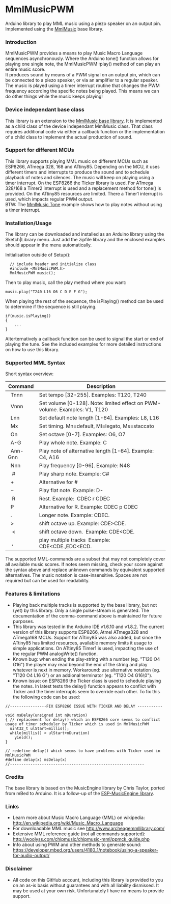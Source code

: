 # MmlMusicPWM
Arduino library to play MML music using a piezo speaker on an output pin. Implemented using the [MmlMusic](https://github.com/maxint-rd/MmlMusic) base library.

### Introduction
MmlMusicPWM provides a means to play Music Macro Language sequences asynchronously. Where the Arduino tone() function allows for playing one single note, the MmlMusicPWM::play() method of can play an entire music score.<br>
It produces sound by means of a PWM signal on an output pin, which can be connected to a piezo speaker, or via an amplifier to a regular speaker. The music is played using a timer interrupt routine that changes the PWM frequency according the specific notes being played. This means we can do other things while the music keeps playing!

### Device independant base class
This library is an extension to the [MmlMusic base library](https://github.com/maxint-rd/MmlMusic). It is implemented as a child class of the device independant MmlMusic class. That class requires additional code via either a callback function or the implementation of a child class to implement the actual production of sound.

### Support for different MCUs
This library supports playing MML music on different MCUs such as ESP8266, ATmega 328, 168 and ATtiny85. Depending on the MCU, it uses different timers and interrupts to produce the sound and to schedule playback of notes and silences. The music will keep on playing using a timer interrupt. On the ESP8266 the Ticker library is used. For ATmega 328/168 a Timer2 interrupt is used and a replacement method for tone() is provided. On the ATtiny85 resources are limited. There a Timer1 interrupt is used, which impacts regular PWM output.<br>
BTW: The [MmlMusic Tone](https://github.com/maxint-rd/MmlMusic/tree/master/examples/MmlMusicTone) example shows how to play notes without using a timer interrupt.

### Installation/Usage
The library can be downloaded and installed as an Arduino library using the Sketch|Library menu. Just add the zipfile library and the enclosed examples should appear in the menu automatically. 

Initialisation outside of Setup():
```
  // include header and initialize class
  #include <MmlMusicPWM.h>
  MmlMusicPWM music();
```

Then to play music, call the play method where you want:
```
music.play("T240 L16 O6 C D E F G");
```

When playing the rest of the sequence, the isPlaying() method can be used to determine if the sequence is still playing.
```
if(music.isPlaying()
{
    ...
}
```
Alterternatively a callback function can be used to signal the start or end of playing the tune. See the included examples for more detailed instructions on how to use this library.

### Supported MML Syntax
Short syntax overview:<br>

Command | Description
------------ | -------------
&nbsp;  Tnnn | Set tempo [32-255]. Examples: T120, T240<br>
&nbsp;  Vnnn | Set volume [0-128]. Note: limited effect on PWM-volume. Examples: V1, T120<br>
&nbsp;  Lnn  | Set default note length [1-64]. Examples: L8, L16<br>
&nbsp;  Mx   | Set timing. Mn=default, Ml=legato, Ms=staccato<br>
&nbsp;  On   | Set octave [0-7]. Examples: O6, O7<br>
&nbsp;  A-G  | Play whole note. Example: C<br>
&nbsp;  Ann-Gnn  | Play note of alternative length [1-64]. Example: C4, A16<br>
&nbsp;  Nnn  | Play frequency [0-96]. Example: N48<br>
&nbsp;  #    | Play sharp note. Example: C#<br>
&nbsp;  &plus;    | Alternative for #<br>
&nbsp;  &minus;   | Play flat note. Example: D-<br>
&nbsp;  R    | Rest. Example:  CDEC r CDEC<br>
&nbsp;  P    | Alternative for R. Example:  CDEC p CDEC<br>
&nbsp;  .    | Longer note. Example: CDEC.&nbsp;<br>
&nbsp;  &gt; | shift octave up.  Example: CDE&gt;CDE.&nbsp;<br>
&nbsp;  &lt; | shift octave down.  Example: CDE&lt;CDE.&nbsp;<br>
&nbsp;  , | play multiple tracks  Example: CDE&lt;CDE.,EDC&lt;ECD.&nbsp;<br>

The supported MML-commands are a subset that may not completely cover all available music scores.
If notes seem missing, check your score against the syntax above and replace unknown commands by equivalent supported alternatives. The music notation is case-insensitive. Spaces are not required but can be used for readability.

### Features & limitations
- Playing back multiple tracks is supported by the base library, but not (yet) by this library. Only a single pulse-stream is generated. The documentation of the comma-command above is maintained for future purposes.
- This library was tested in the Arduino IDE v1.6.10 and v1.8.2. The current version of this library supports ESP8266, Atmel ATmega328 and ATmega168 MCUs. Support for ATtiny85 was also added, but since the ATtiny85 has limited resources, available memory limits it usage to simple applications. On ATtiny85 Timer1 is used, impacting the use of the regular PWM analogWrite() function.
- Known bug: when ending the play-string with a number (eg. "T120 O4 G16") the player may read beyond the end of the string and play whatever is next in memory. Workaround: use alternative notation (eg. "T120 O4 L16 G") or an addional terminator (eg. "T120 O4 G16\0").
- Known issue: on ESP8266 the Ticker class is used to schedule playing the notes. In latest tests the delay() function appears to conflict with Ticker and the timer interrupts seem to override each other. To fix this the following code can be used:
```
//----------------FIX ESP8266 ISSUE WITH TICKER AND DELAY -----------

void msDelay(unsigned int nDuration)
{ // replacement for delay() which in ESP8266 core seems to conflict usage of timer scheduler by Ticker which is used in MmlMusicPWM
  uint32_t ulStart=millis();
  while(millis() < ulStart+nDuration)
    yield();
}

// redefine delay() which seems to have problems with Ticker used in MmlMusicPWM
#define delay(x) msDelay(x)
//-----------------------------------------------------------
```


### Credits
The base library is based on the MusicEngine library by Chris Taylor, ported from mBed to Arduino. It is a follow-up of the [ESP-MusicEngine library](https://github.com/maxint-rd/ESP-MusicEngine).

### Links
- Learn more about Music Macro Language (MML) on wikipedia:<br>
   http://en.wikipedia.org/wiki/Music_Macro_Language<br>
- For downloadable MML music see http://www.archeagemmllibrary.com/<br>
- Extensive MML reference guide (not all commands supported):<br>
   http://woolyss.com/chipmusic/chipmusic-mml/ppmck_guide.php<br>
- Info about using PWM and other methods to generate sound:<br>
   https://developer.mbed.org/users/4180_1/notebook/using-a-speaker-for-audio-output/

### Disclaimer
- All code on this GitHub account, including this library is provided to you on an as-is basis without guarantees and with all liability dismissed. It may be used at your own risk. Unfortunately I have no means to provide support.
